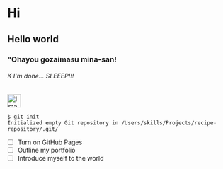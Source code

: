 # Hi

## Hello world

### "Ohayou gozaimasu mina-san!

###### K I'm done... SLEEEP!!!

<img alt="Image of Ramen" src=(https://w0.peakpx.com/wallpaper/609/560/HD-wallpaper-bowl-of-ramen-hot-noodle-food-bowl.jpg) width=30>

```
$ git init
Initialized empty Git repository in /Users/skills/Projects/recipe-repository/.git/
```
- [ ] Turn on GitHub Pages
- [ ] Outline my portfolio
- [ ] Introduce myself to the world
